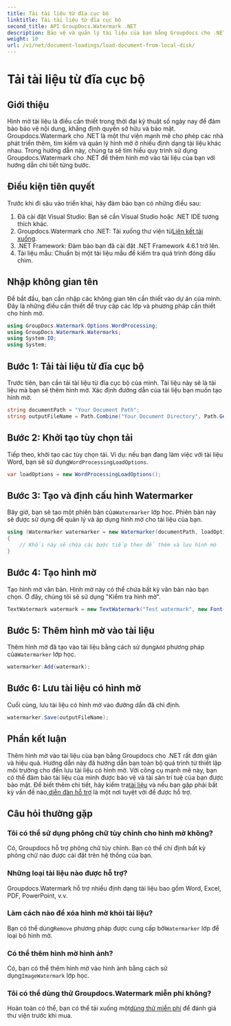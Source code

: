 ```yaml
---
title: Tải tài liệu từ đĩa cục bộ
linktitle: Tải tài liệu từ đĩa cục bộ
second_title: API GroupDocs.Watermark .NET
description: Bảo vệ và quản lý tài liệu của bạn bằng Groupdocs cho .NET. Hãy làm theo hướng dẫn chi tiết của chúng tôi để thêm hình mờ một cách liền mạch.
weight: 10
url: /vi/net/document-loadings/load-document-from-local-disk/
---
```


# Tải tài liệu từ đĩa cục bộ

## Giới thiệu
Hình mờ tài liệu là điều cần thiết trong thời đại kỹ thuật số ngày nay để đảm bảo bảo vệ nội dung, khẳng định quyền sở hữu và bảo mật. Groupdocs.Watermark cho .NET là một thư viện mạnh mẽ cho phép các nhà phát triển thêm, tìm kiếm và quản lý hình mờ ở nhiều định dạng tài liệu khác nhau. Trong hướng dẫn này, chúng ta sẽ tìm hiểu quy trình sử dụng Groupdocs.Watermark cho .NET để thêm hình mờ vào tài liệu của bạn với hướng dẫn chi tiết từng bước.
## Điều kiện tiên quyết
Trước khi đi sâu vào triển khai, hãy đảm bảo bạn có những điều sau:
1. Đã cài đặt Visual Studio: Bạn sẽ cần Visual Studio hoặc .NET IDE tương thích khác.
2.  Groupdocs.Watermark cho .NET: Tải xuống thư viện từ[Liên kết tải xuống](https://releases.groupdocs.com/Watermark/net/).
3. .NET Framework: Đảm bảo bạn đã cài đặt .NET Framework 4.6.1 trở lên.
4. Tài liệu mẫu: Chuẩn bị một tài liệu mẫu để kiểm tra quá trình đóng dấu chìm.
## Nhập không gian tên
Để bắt đầu, bạn cần nhập các không gian tên cần thiết vào dự án của mình. Đây là những điều cần thiết để truy cập các lớp và phương pháp cần thiết cho hình mờ.
```csharp
using GroupDocs.Watermark.Options.WordProcessing;
using GroupDocs.Watermark.Watermarks;
using System.IO;
using System;
```
## Bước 1: Tải tài liệu từ đĩa cục bộ
Trước tiên, bạn cần tải tài liệu từ đĩa cục bộ của mình. Tài liệu này sẽ là tài liệu mà bạn sẽ thêm hình mờ.
Xác định đường dẫn của tài liệu bạn muốn tạo hình mờ.
```csharp
string documentPath = "Your Document Path";
string outputFileName = Path.Combine("Your Document Directory", Path.GetFileName(documentPath));
```
## Bước 2: Khởi tạo tùy chọn tải
 Tiếp theo, khởi tạo các tùy chọn tải. Ví dụ: nếu bạn đang làm việc với tài liệu Word, bạn sẽ sử dụng`WordProcessingLoadOptions`.
```csharp
var loadOptions = new WordProcessingLoadOptions();
```
## Bước 3: Tạo và định cấu hình Watermarker
 Bây giờ, bạn sẽ tạo một phiên bản của`Watermarker` lớp học. Phiên bản này sẽ được sử dụng để quản lý và áp dụng hình mờ cho tài liệu của bạn.
```csharp
using (Watermarker watermarker = new Watermarker(documentPath, loadOptions))
{
    // Khối này sẽ chứa các bước tiếp theo để thêm và lưu hình mờ
}
```
## Bước 4: Tạo hình mờ
Tạo hình mờ văn bản. Hình mờ này có thể chứa bất kỳ văn bản nào bạn chọn. Ở đây, chúng tôi sẽ sử dụng "Kiểm tra hình mờ".
```csharp
TextWatermark watermark = new TextWatermark("Test watermark", new Font("Arial", 12));
```
## Bước 5: Thêm hình mờ vào tài liệu
Thêm hình mờ đã tạo vào tài liệu bằng cách sử dụng`Add` phương pháp của`Watermarker` lớp học.
```csharp
watermarker.Add(watermark);
```
## Bước 6: Lưu tài liệu có hình mờ
Cuối cùng, lưu tài liệu có hình mờ vào đường dẫn đã chỉ định.
```csharp
watermarker.Save(outputFileName);
```

## Phần kết luận
Thêm hình mờ vào tài liệu của bạn bằng Groupdocs cho .NET rất đơn giản và hiệu quả. Hướng dẫn này đã hướng dẫn bạn toàn bộ quá trình từ thiết lập môi trường cho đến lưu tài liệu có hình mờ. Với công cụ mạnh mẽ này, bạn có thể đảm bảo tài liệu của mình được bảo vệ và tài sản trí tuệ của bạn được bảo mật. 
 Để biết thêm chi tiết, hãy kiểm tra[tài liệu](https://tutorials.groupdocs.com/Watermark/net/) và nếu bạn gặp phải bất kỳ vấn đề nào,[diễn đàn hỗ trợ](https://forum.groupdocs.com/c/watermark/19) là một nơi tuyệt vời để được hỗ trợ. 
## Câu hỏi thường gặp
### Tôi có thể sử dụng phông chữ tùy chỉnh cho hình mờ không?
Có, Groupdocs hỗ trợ phông chữ tùy chỉnh. Bạn có thể chỉ định bất kỳ phông chữ nào được cài đặt trên hệ thống của bạn.
### Những loại tài liệu nào được hỗ trợ?
Groupdocs.Watermark hỗ trợ nhiều định dạng tài liệu bao gồm Word, Excel, PDF, PowerPoint, v.v.
### Làm cách nào để xóa hình mờ khỏi tài liệu?
 Bạn có thể dùng`Remove` phương pháp được cung cấp bởi`Watermarker` lớp để loại bỏ hình mờ.
### Có thể thêm hình mờ hình ảnh?
 Có, bạn có thể thêm hình mờ vào hình ảnh bằng cách sử dụng`ImageWatermark` lớp học.
### Tôi có thể dùng thử Groupdocs.Watermark miễn phí không?
 Hoàn toàn có thể, bạn có thể tải xuống một[dùng thử miễn phí](https://releases.groupdocs.com/) để đánh giá thư viện trước khi mua.